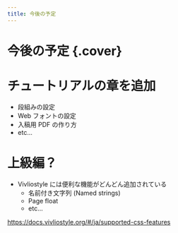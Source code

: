 ```yaml
---
title: 今後の予定
---
```


# 今後の予定 {.cover}

# チュートリアルの章を追加

- 段組みの設定
- Web フォントの設定
- 入稿用 PDF の作り方
- etc...

# 上級編？

- Vivliostyle には便利な機能がどんどん追加されている
  - 名前付き文字列 (Named strings)
  - Page float
  - etc...

<https://docs.vivliostyle.org/#/ja/supported-css-features>
